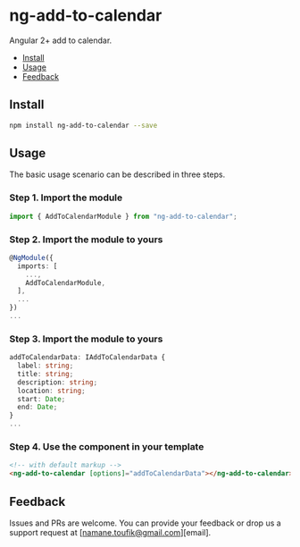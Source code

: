 # ng-add-to-calendar

Angular 2+ add to calendar.

<!-- toc -->

- [Install](#install)
- [Usage](#usage)
- [Feedback](#feedback)

<!-- tocstop -->

## Install

```bash
npm install ng-add-to-calendar --save
```

## Usage

The basic usage scenario can be described in three steps.

### Step 1. Import the module

```typescript
import { AddToCalendarModule } from "ng-add-to-calendar";
```

### Step 2. Import the module to yours

```typescript
@NgModule({
  imports: [
    ...,
    AddToCalendarModule,
  ],
  ...
})
...
```

### Step 3. Import the module to yours

```typescript
addToCalendarData: IAddToCalendarData {
  label: string;
  title: string;
  description: string;
  location: string;
  start: Date;
  end: Date;
}
...
```

### Step 4. Use the component in your template

```html
<!-- with default markup -->
<ng-add-to-calendar [options]="addToCalendarData"></ng-add-to-calendar>
```

## Feedback

Issues and PRs are welcome. You can provide your feedback or drop us a support
request at [namane.toufik@gmail.com][email].

[mail]: mailto:namane.toufik@gmail.com
